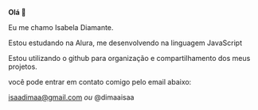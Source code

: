 **Olá 🖤**

Eu me chamo Isabela Diamante.

Estou estudando na Alura, me desenvolvendo na linguagem JavaScript 

Estou utilizando o github para organização e compartilhamento dos meus projetos.

você pode entrar em contato comigo pelo email abaixo:

isaadimaa@gmail.com
_ou_
@dimaaisaa


<!--
**dimaaisaa/dimaaisaa** is a ✨ _special_ ✨ repository because its `README.md` (this file) appears on your GitHub profile.

Here are some ideas to get you started:

- 🔭 I’m currently working on ...
- 🌱 I’m currently learning ...
- 👯 I’m looking to collaborate on ...
- 🤔 I’m looking for help with ...
- 💬 Ask me about ...
- 📫 How to reach me: ...
- 😄 Pronouns: ...
- ⚡ Fun fact: ...
-->
